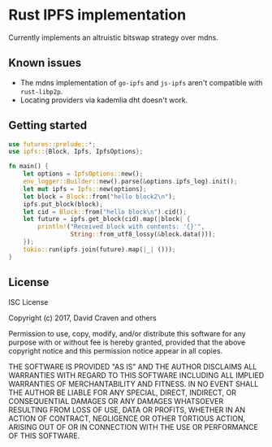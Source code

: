 # Rust IPFS implementation
Currently implements an altruistic bitswap strategy over mdns.

## Known issues
* The mdns implementation of `go-ipfs` and `js-ipfs` aren't compatible with `rust-libp2p`.
* Locating providers via kademlia dht doesn't work.

## Getting started
```rust
use futures::prelude::*;
use ipfs::{Block, Ipfs, IpfsOptions};

fn main() {
    let options = IpfsOptions::new();
    env_logger::Builder::new().parse(&options.ipfs_log).init();
    let mut ipfs = Ipfs::new(options);
    let block = Block::from("hello block2\n");
    ipfs.put_block(block);
    let cid = Block::from("hello block\n").cid();
    let future = ipfs.get_block(cid).map(|block| {
        println!("Received block with contents: '{}'",
                 String::from_utf8_lossy(&block.data()));
    });
    tokio::run(ipfs.join(future).map(|_| ()));
}
```

## License
ISC License

Copyright (c) 2017, David Craven and others

Permission to use, copy, modify, and/or distribute this software for any
purpose with or without fee is hereby granted, provided that the above
copyright notice and this permission notice appear in all copies.

THE SOFTWARE IS PROVIDED "AS IS" AND THE AUTHOR DISCLAIMS ALL WARRANTIES WITH
REGARD TO THIS SOFTWARE INCLUDING ALL IMPLIED WARRANTIES OF MERCHANTABILITY
AND FITNESS. IN NO EVENT SHALL THE AUTHOR BE LIABLE FOR ANY SPECIAL, DIRECT,
INDIRECT, OR CONSEQUENTIAL DAMAGES OR ANY DAMAGES WHATSOEVER RESULTING FROM
LOSS OF USE, DATA OR PROFITS, WHETHER IN AN ACTION OF CONTRACT, NEGLIGENCE
OR OTHER TORTIOUS ACTION, ARISING OUT OF OR IN CONNECTION WITH THE USE OR
PERFORMANCE OF THIS SOFTWARE.
